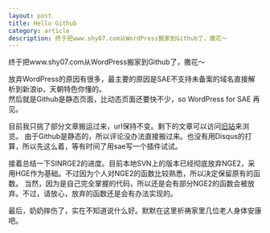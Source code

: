 ```yaml
---
layout: post
title: Hello Github
category: article
description: 终于把www.shy07.com从WordPress搬家到Github了，撒花～
---
```


终于把www.shy07.com从WordPress搬家到Github了，撒花～  

放弃WordPress的原因有很多，最主要的原因是SAE不支持未备案的域名直接解析到新浪ip，天朝特色你懂的。  
然后就是Github是静态页面，比动态页面还要快不少，so WordPress for SAE 再见。  

目前我只挑了部分文章搬运过来，url保持不变。剩下的文章可以访问[旧站][]来浏览。
由于Github是静态的，所以评论没办法直接搬过来。也没有用Disqus的打算，所以先这么着，等有时间了用sae写一个插件试试。  

接着总结一下SINRGE2的进度。目前本地SVN上的版本已经彻底放弃NGE2，采用HGE作为基础。不过因为个人对NGE2的函数比较熟悉，所以决定保留原有的函数。
当然，因为是自己完全掌握的代码，所以还是会有部分NGE2的函数会被放弃。不过，请放心，放弃的函数还是会有办法实现的。  

最后，奶奶摔伤了，实在不知道说什么好。默默在这里祈祷家里几位老人身体安康吧。

[旧站]:   http://2.shy07.sinaapp.com  "旧站"